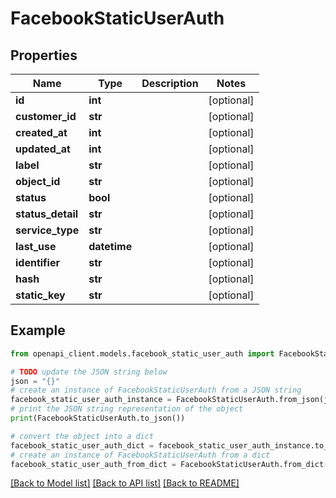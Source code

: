 # FacebookStaticUserAuth


## Properties

Name | Type | Description | Notes
------------ | ------------- | ------------- | -------------
**id** | **int** |  | [optional] 
**customer_id** | **str** |  | [optional] 
**created_at** | **int** |  | [optional] 
**updated_at** | **int** |  | [optional] 
**label** | **str** |  | [optional] 
**object_id** | **str** |  | [optional] 
**status** | **bool** |  | [optional] 
**status_detail** | **str** |  | [optional] 
**service_type** | **str** |  | [optional] 
**last_use** | **datetime** |  | [optional] 
**identifier** | **str** |  | [optional] 
**hash** | **str** |  | [optional] 
**static_key** | **str** |  | [optional] 

## Example

```python
from openapi_client.models.facebook_static_user_auth import FacebookStaticUserAuth

# TODO update the JSON string below
json = "{}"
# create an instance of FacebookStaticUserAuth from a JSON string
facebook_static_user_auth_instance = FacebookStaticUserAuth.from_json(json)
# print the JSON string representation of the object
print(FacebookStaticUserAuth.to_json())

# convert the object into a dict
facebook_static_user_auth_dict = facebook_static_user_auth_instance.to_dict()
# create an instance of FacebookStaticUserAuth from a dict
facebook_static_user_auth_from_dict = FacebookStaticUserAuth.from_dict(facebook_static_user_auth_dict)
```
[[Back to Model list]](../README.md#documentation-for-models) [[Back to API list]](../README.md#documentation-for-api-endpoints) [[Back to README]](../README.md)


